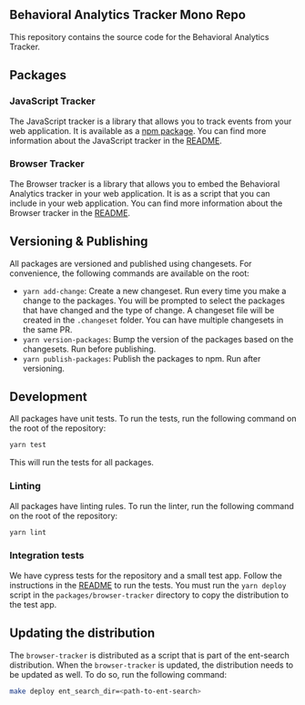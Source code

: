 ## Behavioral Analytics Tracker Mono Repo

This repository contains the source code for the Behavioral Analytics Tracker.

## Packages

### JavaScript Tracker

The JavaScript tracker is a library that allows you to track events from your web application. It is available as a [npm package](https://www.npmjs.com/package/@elastic/behavioral-analytics-javascript-tracker). You can find more information about the JavaScript tracker in the [README](packages/javascript-tracker/README.md).

### Browser Tracker

The Browser tracker is a library that allows you to embed the Behavioral Analytics tracker in your web application. It is as a script that you can include in your web application. You can find more information about the Browser tracker in the [README](packages/browser-tracker/README.md).

## Versioning & Publishing

All packages are versioned and published using changesets. For convenience, the following commands are available on the root:

- `yarn add-change`: Create a new changeset. Run every time you make a change to the packages. You will be prompted to select the packages that have changed and the type of change. A changeset file will be created in the `.changeset` folder. You can have multiple changesets in the same PR.
- `yarn version-packages`: Bump the version of the packages based on the changesets. Run before publishing.
- `yarn publish-packages`: Publish the packages to npm. Run after versioning.

## Development

All packages have unit tests. To run the tests, run the following command on the root of the repository:

```bash
yarn test
```

This will run the tests for all packages.

### Linting

All packages have linting rules. To run the linter, run the following command on the root of the repository:

```bash
yarn lint
```

### Integration tests

We have cypress tests for the repository and a small test app. Follow the instructions in the [README](apps/sandbox/README.md) to run the tests. You must run the `yarn deploy` script in the `packages/browser-tracker` directory to copy the distribution to the test app.

## Updating the distribution

The `browser-tracker` is distributed as a script that is part of the ent-search distribution. When the `browser-tracker` is updated, the distribution needs to be updated as well. To do so, run the following command:

```bash
make deploy ent_search_dir=<path-to-ent-search>
```
